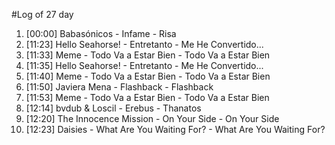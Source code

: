 #Log of 27 day

1. [00:00] Babasónicos - Infame - Risa
1. [11:23] Hello Seahorse! - Entretanto - Me He Convertido...
1. [11:33] Meme - Todo Va a Estar Bien - Todo Va a Estar Bien
1. [11:35] Hello Seahorse! - Entretanto - Me He Convertido...
1. [11:40] Meme - Todo Va a Estar Bien - Todo Va a Estar Bien
1. [11:50] Javiera Mena - Flashback - Flashback
1. [11:53] Meme - Todo Va a Estar Bien - Todo Va a Estar Bien
1. [12:14] bvdub & Loscil - Erebus - Thanatos
1. [12:20] The Innocence Mission - On Your Side - On Your Side
1. [12:23] Daisies - What Are You Waiting For? - What Are You Waiting For?
